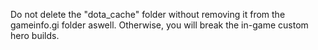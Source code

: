 Do not delete the "dota_cache" folder without removing it from the gameinfo.gi folder aswell. Otherwise, you will break the in-game custom hero builds.
